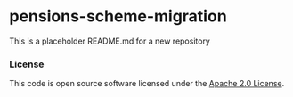 
# pensions-scheme-migration

This is a placeholder README.md for a new repository
 
### License

This code is open source software licensed under the [Apache 2.0 License]("http://www.apache.org/licenses/LICENSE-2.0.html").
